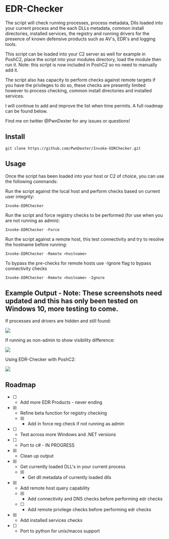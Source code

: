 # EDR-Checker
The script will check running processes, process metadata, Dlls loaded into your current process and the each DLLs metadata, common install directories, installed services, the registry and running drivers for the presence of known defensive products such as AV's, EDR's and logging tools.

This script can be loaded into your C2 server as well for example in PoshC2, place the script into your modules directory, load the module then run it. Note: this script is now included in PoshC2 so no need to manually add it.

The script also has capacity to perform checks against remote targets if you have the privileges to do so, these checks are presently limited however to process checking, common install directories and installed services.

I will continue to add and improve the list when time permits. A full roadmap can be found below.

Find me on twitter @PwnDexter for any issues or questions!

## Install

```
git clone https://github.com/PwnDexter/Invoke-EDRChecker.git
```

## Usage

Once the script has been loaded into your host or C2 of choice, you can use the following commands:

Run the script against the local host and perform checks based on current user integrity:
```
Invoke-EDRChecker
```

Run the script and force registry checks to be performed (for use when you are not running as admin):
```
Invoke-EDRChecker -Force
```

Run the script against a remote host, this test connectivity and try to resolve the hostname before running:
```
Invoke-EDRChecker -Remote <hostname>
```

To bypass the pre-checks for remote hosts use -Ignore flag to bypass connectivity checks
```
Invoke-EDRChecker -Remote <hostname> -Ignore
```

## Example Output - Note: These screenshots need updated and this has only been tested on Windows 10, more testing to come.

If processes and drivers are hidden and still found:

![](https://raw.githubusercontent.com/PwnDexter/edr-checker/master/Images/edr-new-adm.png)

If running as non-admin to show visibility difference:

![](https://raw.githubusercontent.com/PwnDexter/edr-checker/master/Images/edr-new-noadm.png)

Using EDR-Checker with PoshC2:

![](https://raw.githubusercontent.com/PwnDexter/edr-checker/master/Images/edr-poshc2.png)

## Roadmap
- [ ] - Add more EDR Products - never ending
- [x] - Refine beta function for registry checking
  - [x] - Add in force reg check if not running as admin
- [ ] - Test across more Windows and .NET versions
- [ ] - Port to c# - IN PROGRESS
- [x] - Clean up output
- [x] - Get currently loaded DLL's in your current process
  - [x] - Get dll metadata of currently loaded dlls
- [x] - Add remote host query capability
  - [x] - Add connectivity and DNS checks before performing edr checks
  - [ ] - Add remote privilege checks before performing edr checks
- [x] - Add installed services checks
- [ ] - Port to python for unix/macos support
